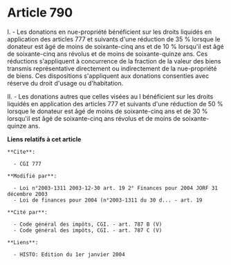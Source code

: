 # Article 790

I. - Les donations en nue-propriété bénéficient sur les droits liquidés en application des articles 777 et suivants d'une
réduction de 35 % lorsque le donateur est âgé de moins de soixante-cinq ans et de 10 % lorsqu'il est âgé de soixante-cinq ans
révolus et de moins de soixante-quinze ans. Ces réductions s'appliquent à concurrence de la fraction de la valeur des biens
transmis représentative directement ou indirectement de la nue-propriété de biens. Ces dispositions s'appliquent aux
donations consenties avec réserve du droit d'usage ou d'habitation.

II. - Les donations autres que celles visées au I bénéficient sur les droits liquidés en application des articles 777 et
suivants d'une réduction de 50 % lorsque le donateur est âgé de moins de soixante-cinq ans et de 30 % lorsqu'il est âgé de
soixante-cinq ans révolus et de moins de soixante-quinze ans.

**Liens relatifs à cet article**

	**Cite**:

	  - CGI 777

	**Modifié par**:

	  - Loi n°2003-1311 2003-12-30 art. 19 2° Finances pour 2004 JORF 31 décembre 2003
	  - Loi de finances pour 2004 (n°2003-1311 du 30 d... - art. 19

	**Cité par**:

	  - Code général des impôts, CGI. - art. 787 B (V)
	  - Code général des impôts, CGI. - art. 787 C (V)

	**Liens**:

	  - HISTO: Edition du 1er janvier 2004
